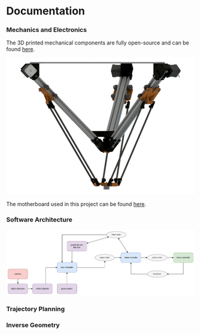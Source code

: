 # Documentation

### Mechanics and Electronics
The 3D printed mechanical components are fully open-source and can be found [here](/assets/CAD).

![image](/assets/images/deltarobot.png)

The motherboard used in this project can be found [here](https://github.com/makerbase-mks/MKS-DLC32).

### Software Architecture
![image](/assets/images/nodes_diagram.png)

### Trajectory Planning


### Inverse Geometry
